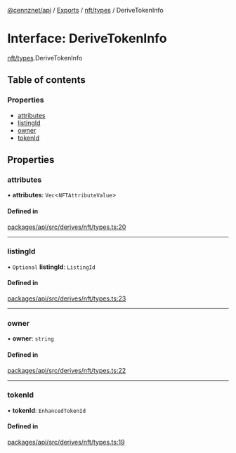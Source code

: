 [@cennznet/api](../README.md) / [Exports](../modules.md) / [nft/types](../modules/nft_types.md) / DeriveTokenInfo

# Interface: DeriveTokenInfo

[nft/types](../modules/nft_types.md).DeriveTokenInfo

## Table of contents

### Properties

- [attributes](nft_types.derivetokeninfo.md#attributes)
- [listingId](nft_types.derivetokeninfo.md#listingid)
- [owner](nft_types.derivetokeninfo.md#owner)
- [tokenId](nft_types.derivetokeninfo.md#tokenid)

## Properties

### attributes

• **attributes**: `Vec`<`NFTAttributeValue`\>

#### Defined in

[packages/api/src/derives/nft/types.ts:20](https://github.com/cennznet/api.js/blob/d167385/packages/api/src/derives/nft/types.ts#L20)

___

### listingId

• `Optional` **listingId**: `ListingId`

#### Defined in

[packages/api/src/derives/nft/types.ts:23](https://github.com/cennznet/api.js/blob/d167385/packages/api/src/derives/nft/types.ts#L23)

___

### owner

• **owner**: `string`

#### Defined in

[packages/api/src/derives/nft/types.ts:22](https://github.com/cennznet/api.js/blob/d167385/packages/api/src/derives/nft/types.ts#L22)

___

### tokenId

• **tokenId**: `EnhancedTokenId`

#### Defined in

[packages/api/src/derives/nft/types.ts:19](https://github.com/cennznet/api.js/blob/d167385/packages/api/src/derives/nft/types.ts#L19)
